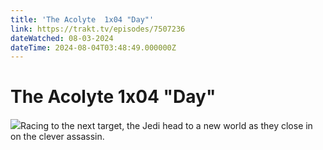 ```yaml
---
title: 'The Acolyte  1x04 "Day"' 
link: https://trakt.tv/episodes/7507236
dateWatched: 08-03-2024
dateTime: 2024-08-04T03:48:49.000000Z
---
```

# The Acolyte  1x04 "Day"

![](https://walter-r2.trakt.tv/images/episodes/007/507/236/screenshots/thumb/6cf0f2e92b.jpg)Racing to the next target, the Jedi head to a new world as they close in on the clever assassin.